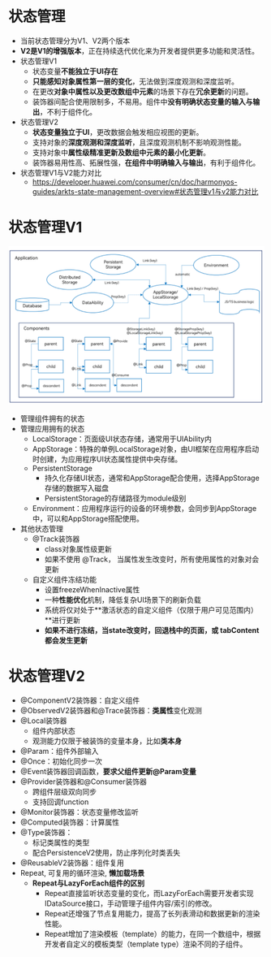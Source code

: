 # 状态管理
- 当前状态管理分为V1、V2两个版本
- **V2是V1的增强版本**，正在持续迭代优化来为开发者提供更多功能和灵活性。
- 状态管理V1
    - 状态变量**不能独立于UI存在**
    - **只能感知对象属性第一层的变化**，无法做到深度观测和深度监听。
    - 在更改**对象中属性以及更改数组中元素**的场景下存在**冗余更新**的问题。
    - 装饰器间配合使用限制多，不易用。组件中**没有明确状态变量的输入与输出**，不利于组件化。
- 状态管理V2
    - **状态变量独立于UI**，更改数据会触发相应视图的更新。
    - 支持对象的**深度观测和深度监听**，且深度观测机制不影响观测性能。
    - 支持对象中**属性级精准更新及数组中元素的最小化更新**。
    - 装饰器易用性高、拓展性强，**在组件中明确输入与输出**，有利于组件化。
- 状态管理V1与V2能力对比    
    - https://developer.huawei.com/consumer/cn/doc/harmonyos-guides/arkts-state-management-overview#状态管理v1与v2能力对比    

# 状态管理V1
![alt text](../photo/image-250810-10.png)
- 管理组件拥有的状态
- 管理应用拥有的状态
    - LocalStorage：页面级UI状态存储，通常用于UIAbility内
    - AppStorage：特殊的单例LocalStorage对象，由UI框架在应用程序启动时创建，为应用程序UI状态属性提供中央存储。
    - PersistentStorage
        - 持久化存储UI状态，通常和AppStorage配合使用，选择AppStorage存储的数据写入磁盘
        - PersistentStorage的存储路径为module级别
    - Environment：应用程序运行的设备的环境参数，会同步到AppStorage中，可以和AppStorage搭配使用。
- 其他状态管理
    - @Track装饰器
        - class对象属性级更新
        - 如果不使用 @Track， 当属性发生改变时，所有使用属性的对象对会更新
    - 自定义组件冻结功能
        - 设置freezeWhenInactive属性
        - 一种**性能优化**机制，降低复杂UI场景下的刷新负载
        - 系统将仅对处于**激活状态的自定义组件（仅限于用户可见范围内）**进行更新    
        - **如果不进行冻结，当state改变时，回退栈中的页面，或 tabContent 都会发生更新**

# 状态管理V2
- @ComponentV2装饰器：自定义组件
- @ObservedV2装饰器和@Trace装饰器：**类属性**变化观测        
- @Local装饰器
    - 组件内部状态
    - 观测能力仅限于被装饰的变量本身，比如**类本身**
- @Param：组件外部输入
- @Once：初始化同步一次
- @Event装饰器回调函数，**要求父组件更新@Param变量**
- @Provider装饰器和@Consumer装饰器
    - 跨组件层级双向同步
    - 支持回调function
- @Monitor装饰器：状态变量修改监听
- @Computed装饰器：计算属性
- @Type装饰器：
    - 标记类属性的类型
    - 配合PersistenceV2使用，防止序列化时类丢失
- @ReusableV2装饰器：组件复用
- Repeat, 可复用的循环渲染, **懒加载场景**
    - **Repeat与LazyForEach组件的区别**
        - Repeat直接监听状态变量的变化，而LazyForEach需要开发者实现IDataSource接口，手动管理子组件内容/索引的修改。
        - Repeat还增强了节点复用能力，提高了长列表滑动和数据更新的渲染性能。
        - Repeat增加了渲染模板（template）的能力，在同一个数组中，根据开发者自定义的模板类型（template type）渲染不同的子组件。